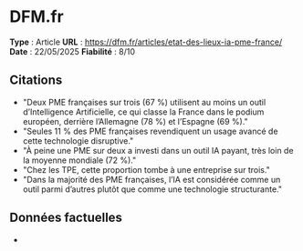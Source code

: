 # DFM.fr

**Type** : Article
**URL** : https://dfm.fr/articles/etat-des-lieux-ia-pme-france/
**Date** : 22/05/2025
**Fiabilité** : 8/10

## Citations

* "Deux PME françaises sur trois (67 %) utilisent au moins un outil d’Intelligence Artificielle, ce qui classe la France dans le podium européen, derrière l’Allemagne (78 %) et l’Espagne (69 %)."
* "Seules 11 % des PME françaises revendiquent un usage avancé de cette technologie disruptive."
* "À peine une PME sur deux a investi dans un outil IA payant, très loin de la moyenne mondiale (72 %)."
* "Chez les TPE, cette proportion tombe à une entreprise sur trois."
* "Dans la majorité des PME françaises, l’IA est considérée comme un outil parmi d’autres plutôt que comme une technologie structurante."

## Données factuelles

- 
